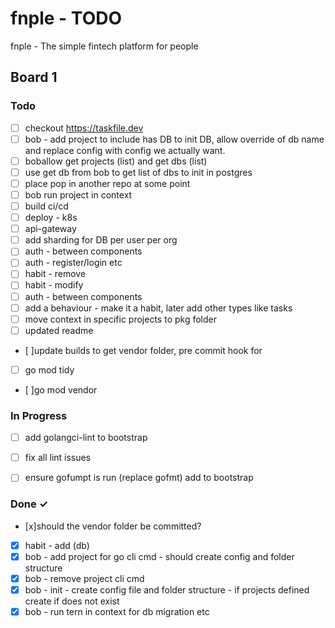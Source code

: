 # fnple - TODO

fnple - The simple fintech platform for people

## Board 1
### Todo
- [ ] checkout https://taskfile.dev
- [ ] bob - add project to include has DB to init DB, allow override of db name and replace config with config we actually want.
- [ ] boballow get projects (list) and get dbs (list)
- [ ] use get db from bob to get list of dbs to init in postgres
- [ ] place pop in another repo at some point
- [ ] bob run project in context
- [ ] build ci/cd
- [ ] deploy - k8s
- [ ] api-gateway
- [ ] add sharding for DB per user per org
- [ ] auth - between components
- [ ] auth - register/login etc
- [ ] habit - remove
- [ ] habit - modify
- [ ] auth - between components
- [ ] add a behaviour - make it a habit, later add other types like tasks
- [ ] move context in specific projects to pkg folder
- [ ] updated readme
- [ ]update builds to get vendor folder, pre commit hook for
- [ ] go mod tidy
- [ ]go mod vendor

### In Progress
- [ ] add golangci-lint to bootstrap
- [ ] fix all lint issues
- [ ] ensure gofumpt is run (replace gofmt) add to bootstrap


### Done ✓
- [x]should the vendor folder be committed?
- [x] habit - add (db)
- [x] bob - add project for go cli cmd - should create config and folder structure
- [x] bob - remove project cli cmd
- [x] bob - init - create config file and folder structure - if projects defined create if does not exist
- [x] bob - run tern in context for db migration etc
